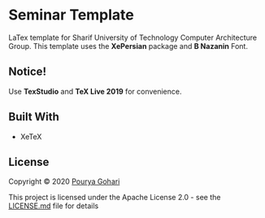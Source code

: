 # Seminar Template
LaTex template for Sharif University of Technology Computer Architecture Group.
This template uses the **XePersian** package and **B Nazanin** Font.

## Notice!
Use **TexStudio** and **TeX Live 2019** for convenience.

## Built With
* XeTeX

## License
Copyright © 2020 [Pourya Gohari](https://pourya-gohari.ir)

This project is licensed under the Apache License 2.0 - see the [LICENSE.md](LICENSE.md) file for details
